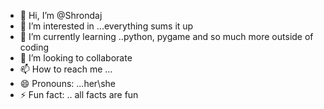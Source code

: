 - 👋 Hi, I’m @Shrondaj
- 👀 I’m interested in ...everything sums it up
- 🌱 I’m currently learning ..python, pygame and so much more outside of coding
- 💞️ I’m looking to collaborate
- 📫 How to reach me ...
- 😄 Pronouns: ...her\she
- ⚡ Fun fact: .. all facts are fun

<!---
Shrondaj/Shrondaj is a ✨ special ✨ repository because its `README.md` (this file) appears on your GitHub profile.
You can click the Preview link to take a look at your changes.
--->
